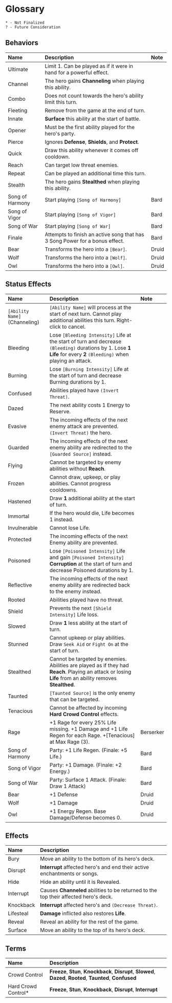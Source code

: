 # Glossary
`* - Not Finalized`  
`? - Future Consideration`

## Behaviors
| Name            | Description                                                                 | Note  |
| :-------------- | :-------------------------------------------------------------------------- | :---- |
| Ultimate        | Limit 1. Can be played as if it were in hand for a powerful effect.         |       |
| Channel         | The hero gains **Channeling** when playing this ability.                    |       |
| Combo           | Does not count towards the hero's ability limit this turn.                  |       |
| Fleeting        | Remove from the game at the end of turn.                                    |       |
| Innate          | **Surface** this ability at the start of battle.                            |       |
| Opener          | Must be the first ability played for the hero's party.                      |       |
| Pierce          | Ignores **Defense**, **Shields**, and **Protect**.                          |       |
| Quick           | Draw this ability whenever it comes off cooldown.                           |       |
| Reach           | Can target low threat enemies.                                              |       |
| Repeat          | Can be played an additional time this turn.                                 |       |
| Stealth         | The hero gains **Stealthed** when playing this ability.                     |       |
| Song of Harmony | Start playing `[Song of Harmony]`                                           | Bard  |
| Song of Vigor   | Start playing `[Song of Vigor]`                                             | Bard  |
| Song of War     | Start playing `[Song of War]`                                               | Bard  |
| Finale          | Attempts to finish an active song that has 3 Song Power for a bonus effect. | Bard  |
| Bear            | Transforms the hero into a `[Bear]`.                                        | Druid |
| Wolf            | Transforms the hero into a `[Wolf]`.                                        | Druid |
| Owl             | Transforms the hero into a `[Owl]`.                                         | Druid |

## Status Effects
| Name                          | Description                                                                                                                                                          | Note      |
| :---------------------------- | :------------------------------------------------------------------------------------------------------------------------------------------------------------------- | :-------- |
| `[Ability Name]` (Channeling) | `[Ability Name]` will process at the start of next turn. Cannot play additional abilities this turn. Right-click to cancel.                                          |           |
| Bleeding                      | Lose `[Bleeding Intensity]` Life at the start of turn and decrease `(Bleeding)` durations by 1. Lose **1 Life** for every **2** `(Bleeding)` when playing an attack. |           |
| Burning                       | Lose `[Burning Intensity]` Life at the start of turn and decrease Burning durations by 1.                                                                            |           |
| Confused                      | Abilities played have `(Invert Threat)`.                                                                                                                             |           |
| Dazed                         | The next ability costs 1 Energy to Reserve.                                                                                                                          |           |
| Evasive                       | The incoming effects of the next enemy attack are prevented. `(Invert Threat)` the hero.                                                                             |           |
| Guarded                       | The incoming effects of the next enemy ability are redirected to the `[Guarded Source]` instead.                                                                     |           |
| Flying                        | Cannot be targeted by enemy abilities without **Reach**.                                                                                                             |           |
| Frozen                        | Cannot draw, upkeep, or play abilities. Cannot progress cooldowns.                                                                                                   |           |
| Hastened                      | Draw **1** additional ability at the start of turn.                                                                                                                  |           |
| Immortal                      | If the hero would die, Life becomes 1 instead.                                                                                                                       |           |
| Invulnerable                  | Cannot lose Life.                                                                                                                                                    |           |
| Protected                     | The incoming effects of the next Enemy ability are prevented.                                                                                                        |           |
| Poisoned                      | Lose `[Poisoned Intensity]` Life and gain `[Poisoned Intensity]` **Corruption** at the start of turn and decrease Poisoned durations by 1.                           |           |
| Reflective                    | The incoming effects of the next enemy ability are redirected back to the enemy instead.                                                                             |           |
| Rooted                        | Abilities played have no threat.                                                                                                                                     |           |
| Shield                        | Prevents the next `[Shield Intensity]` Life loss.                                                                                                                    |           |
| Slowed                        | Draw **1** less ability at the start of turn.                                                                                                                        |           |
| Stunned                       | Cannot upkeep or play abilities. Draw `Seek Aid` or `Fight On` at the start of turn.                                                                                 |           |
| Stealthed                     | Cannot be targeted by enemies. Abilities are played as if they had **Reach**. Playing an attack or losing **Life** from an ability removes **Stealthed**.            |           |
| Taunted                       | `[Taunted Source]` is the only enemy that can be targeted.                                                                                                           |           |
| Tenacious                     | Cannot be affected by incoming **Hard Crowd Control** effects.                                                                                                       |           |
| Rage                          | +1 Rage for every 25% Life missing. +1 Damage and +1 Life Regen for each Rage. +[Tenacious] at Max Rage (3).                                                         | Berserker |
| Song of Harmony               | Party: +1 Life Regen. (Finale: +5 Life.)                                                                                                                             | Bard      |
| Song of Vigor                 | Party: +1 Damage. (Finale: +2 Energy.)                                                                                                                               | Bard      |
| Song of War                   | Party: Surface 1 Attack. (Finale: Draw 1 Attack)                                                                                                                     | Bard      |
| Bear                          | +1 Defense                                                                                                                                                           | Druid     |
| Wolf                          | +1 Damage                                                                                                                                                            | Druid     |
| Owl                           | +1 Energy Regen. Base Damage/Defense becomes 0.                                                                                                                      | Druid     |

## Effects
| Name      | Description                                                                          |
| :-------- | :----------------------------------------------------------------------------------- |
| Bury      | Move an ability to the bottom of its hero's deck.                                    |
| Disrupt   | **Interrupt** affected hero's and end their active enchantments or songs.            |
| Hide      | Hide an ability until it is Revealed.                                                |
| Interrupt | Causes **Channeled** abilities to be returned to the top their affected hero's deck. |
| Knockback | **Interrupt** affected hero's and `(Decrease Threat)`.                               |
| Lifesteal | **Damage** inflicted also restores **Life**.                                         |
| Reveal    | Reveal an ability for the rest of the game.                                          |
| Surface   | Move an ability to the top of its hero's deck.                                       |

## Terms
| Name                | Description                                                                                                    |
| :------------------ | :------------------------------------------------------------------------------------------------------------- |
| Crowd Control       | **Freeze**, **Stun**, **Knockback**, **Disrupt**, **Slowed**, **Dazed**, **Rooted**, **Taunted**, **Confused** |
| Hard Crowd Control* | **Freeze**, **Stun**, **Knockback**, **Disrupt**, **Interrupt**                                                |
